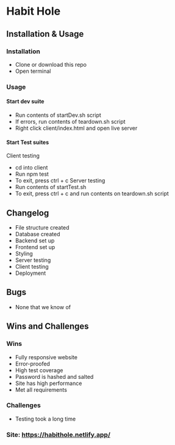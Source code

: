 # Habit Hole

## Installation & Usage
### Installation
- Clone or download this repo
- Open terminal
### Usage
#### Start dev suite
- Run contents of startDev.sh script
- If errors, run contents of teardown.sh script
- Right click client/index.html and open live server
#### Start Test suites
Client testing
- cd into client
- Run npm test
- To exit, press ctrl + c
Server testing
- Run contents of startTest.sh
- To exit, press ctrl + c and run contents on teardown.sh script

## Changelog
- File structure created
- Database created
- Backend set up
- Frontend set up
- Styling
- Server testing
- Client testing
- Deployment

## Bugs
- None that we know of

## Wins and Challenges
### Wins
- Fully responsive website
- Error-proofed
- High test coverage
- Password is hashed and salted
- Site has high performance
- Met all requirements
### Challenges
- Testing took a long time

### Site: https://habithole.netlify.app/
